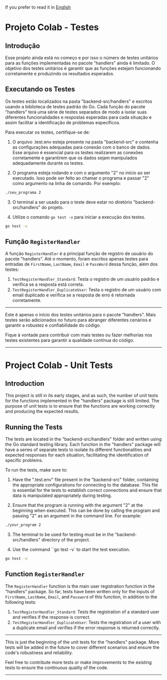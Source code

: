 If you prefer to read it in [English](#introduction)
# Projeto Colab - Testes

## Introdução

Esse projeto ainda está no começo e por isso o número de testes unitários para as funções implementadas no pacote "handlers" ainda é limitado. O objetivo dos testes unitários é garantir que as funções estejam funcionando corretamente e produzindo os resultados esperados.

## Executando os Testes

Os testes estão localizados na pasta "backend-src/handlers" e escritos usando a biblioteca de testes padrão do Go. Cada função do pacote "handlers" terá uma série de testes separados de modo a isolar suas diferentes funcionalidades e respostas esperadas para cada situação e assim facilitar a identificação de problemas específicos.

Para executar os testes, certifique-se de:

1. O arquivo .test.env esteja presente na pasta "backend-src" e contenha as configurações adequadas para conexão com o banco de dados. Esse arquivo é essencial para os testes realizarem as conexões corretamente e garantirem que os dados sejam manipulados adequadamente durante os testes.

2. O programa esteja rodando e com o argumento "2" no início ao ser executado. Isso pode ser feito ao chamar o programa e passar "2" como argumento na linha de comando. Por exemplo:

```bash
./seu_programa 2
```
3. O terminal a ser usado para o teste deve estar no diretório "backend-src/handlers" do projeto.

4.  Utilize o comando `go test -v` para iniciar a execução dos testes.

```bash
go test -v
```

## Função `RegisterHandler`

A função `RegisterHandler` é a principal função de registro de usuário do pacote "handlers". Até o momento, foram escritos apenas testes para entradas de `FirstName`, `LastName`, `Email` e `PassWord` dessa função, além dos testes:

1. `TestRegisterHandler_Standard`: Testa o registro de um usuário padrão e verifica se a resposta está correta.
2. `TestRegisterHandler_DuplicateUser`: Testa o registro de um usuário com email duplicado e verifica se a resposta de erro é retornada corretamente.
---
Este é apenas o início dos testes unitários para o pacote "handlers". Mais testes serão adicionados no futuro para abranger diferentes cenários e garantir a robustez e confiabilidade do código.

Fique à vontade para contribuir com mais testes ou fazer melhorias nos testes existentes para garantir a qualidade contínua do código.

---

# Project Colab - Unit Tests

## Introduction

This project is still in its early stages, and as such, the number of unit tests for the functions implemented in the "handlers" package is still limited. The purpose of unit tests is to ensure that the functions are working correctly and producing the expected results.

## Running the Tests

The tests are located in the "backend-src/handlers" folder and written using the Go standard testing library. Each function in the "handlers" package will have a series of separate tests to isolate its different functionalities and expected responses for each situation, facilitating the identification of specific problems.

To run the tests, make sure to:

1. Have the ".test.env" file present in the "backend-src" folder, containing the appropriate configurations for connecting to the database. This file is essential for the tests to establish correct connections and ensure that data is manipulated appropriately during testing.

2. Ensure that the program is running with the argument "2" at the beginning when executed. This can be done by calling the program and passing "2" as an argument in the command line. For example:

```bash
./your_program 2
```
3. The terminal to be used for testing must be in the "backend-src/handlers" directory of the project.

4. Use the command ``go test -v` to start the test execution.

```bash
go test -v
```

## Function `RegisterHandler`

The `RegisterHandler` function is the main user registration function in the "handlers" package. So far, tests have been written only for the inputs of `FirstName`, `LastName`, `Email`, and `Password` of this function, in addition to the following tests:

1. `TestRegisterHandler_Standard`: Tests the registration of a standard user and verifies if the response is correct.
2. `TestRegisterHandler_DuplicateUser`: Tests the registration of a user with a duplicate email and verifies if the error response is returned correctly.
---
This is just the beginning of the unit tests for the "handlers" package. More tests will be added in the future to cover different scenarios and ensure the code's robustness and reliability.

Feel free to contribute more tests or make improvements to the existing tests to ensure the continuous quality of the code.

---